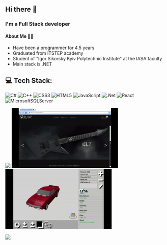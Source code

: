 ## Hi there 👋
### I'm a Full Stack developer
####  About Me 🙋‍♂️

 - Have been a programmer for 4.5 years 
 - Graduated from ITSTEP academy
 - Student of "Igor Sikorsky Kyiv Polytechnic Institute" at the IASA faculty
 - Main stack is .NET


## 💻 Tech Stack:
![C#](https://img.shields.io/badge/c%23-%23239120.svg?style=for-the-badge&logo=c-sharp&logoColor=white) ![C++](https://img.shields.io/badge/c++-%2300599C.svg?style=for-the-badge&logo=c%2B%2B&logoColor=white) ![CSS3](https://img.shields.io/badge/css3-%231572B6.svg?style=for-the-badge&logo=css3&logoColor=white) ![HTML5](https://img.shields.io/badge/html5-%23E34F26.svg?style=for-the-badge&logo=html5&logoColor=white) ![JavaScript](https://img.shields.io/badge/javascript-%23323330.svg?style=for-the-badge&logo=javascript&logoColor=%23F7DF1E) ![.Net](https://img.shields.io/badge/.NET-5C2D91?style=for-the-badge&logo=.net&logoColor=white) ![React](https://img.shields.io/badge/react-%2320232a.svg?style=for-the-badge&logo=react&logoColor=%2361DAFB) ![MicrosoftSQLServer](https://img.shields.io/badge/Microsoft%20SQL%20Sever-CC2927?style=for-the-badge&logo=microsoft%20sql%20server&logoColor=white)

<div class="display:flex">
<img src="https://github.com/Chuev-hub/Films/blob/master/work.gif"  height="188"/>
<img src="https://github.com/Chuev-hub/Solar/blob/master/work.gif"  height="188"/>
<img src="https://github.com/Chuev-hub/Cars3D/blob/master/work.gif"  height="188"/>
</div>


![](https://github-readme-stats.vercel.app/api/top-langs/?username=Chuev-hub&theme=light&hide_border=true&include_all_commits=true&count_private=false&layout=compact)
